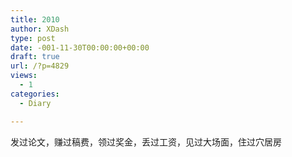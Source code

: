 ```yaml
---
title: 2010
author: XDash
type: post
date: -001-11-30T00:00:00+00:00
draft: true
url: /?p=4829
views:
  - 1
categories:
  - Diary

---
```

发过论文，赚过稿费，领过奖金，丢过工资，见过大场面，住过穴居房